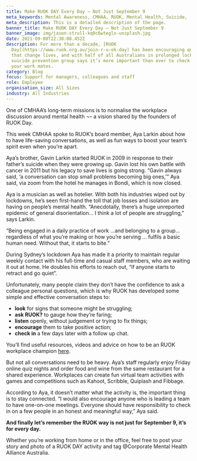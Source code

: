 ```yaml
---
title: Make RUOK DAY Every Day – Not Just September 9
meta_keywords: Mental Awareness, CMHAA, RUOK, Mental Health, Suicide,
meta_description: This is a detailed description of the page.
banner_title: Make RUOK DAY Every Day – Not Just September 9
banner_image: img/jason-strull-kq0c6wteglo-unsplash.jpg
date: 2021-09-08T22:38:08.452Z
description: For more than a decade, [RUOK
  Day](https://www.ruok.org.au/join-r-u-ok-day) has been encouraging questions
  that change lives, and with half of all Australians in prolonged lockdown, the
  suicide prevention group says it’s more important than ever to check in with
  your work mates.
category: Blog
focus: Support for managers, colleagues and staff
role: Employee
organisation_size: All Sizes
industry: All Industries
---
```

One of CMHAA’s long-term missions is to normalise the workplace discussion around mental health ¬– a vision shared by the founders of RUOK Day. 

This week CMHAA spoke to RUOK’s board member, Aya Larkin about how to have life-saving conversations, as well as fun ways to boost your team’s spirit even when you’re apart. 

Aya’s brother, Gavin Larkin started RUOK in 2009 in response to their father’s suicide when they were growing up. Gavin lost his own battle with cancer in 2011 but his legacy to save lives is going strong. 
“Gavin always said, ‘a conversation can stop small problems becoming big ones,’” Aya said, via zoom from the hotel he manages in Bondi, which is now closed.

Aya is a musician as well as hotelier. With both his industries wiped out by lockdowns, he’s seen first-hand the toll that job losses and isolation are having on people’s mental health. “Anecdotally, there’s a huge unreported epidemic of general disorientation… I think a lot of people are struggling,” says Larkin. 

“Being engaged in a daily practice of work …and belonging to a group... regardless of what you’re making or how you’re serving … fulfils a basic human need. Without that, it starts to bite.” 

During Sydney’s lockdown Aya has made it a priority to maintain regular weekly contact with his full-time and casual staff members, who are waiting it out at home. He doubles his efforts to reach out, “if anyone starts to retract and go quiet”. 

Unfortunately, many people claim they don’t have the confidence to ask a colleague personal questions, which is why RUOK has developed some simple and effective conversation steps to:

* **look** for signs that someone might be struggling;
* **ask RUOK?** to gauge how they’re faring; 
* **listen** openly, without judgement or trying to fix things; 
* **encourage** them to take positive action;
* **check in** a few days later with a follow up chat.

You’ll find useful resources, videos and advice on how to be an RUOK workplace champion [here](https://www.ruok.org.au/workplace-champions-resources). 

But not all conversations need to be heavy.  Aya’s staff regularly enjoy Friday online quiz nights and order food and wine from the same restaurant for a shared experience. Workplaces can create fun virtual team activities with games and competitions such as Kahoot, Scribble, Quiplash and Fibbage.

According to Aya, it doesn’t matter what the activity is, the important thing is to stay connected. “I would also encourage anyone who is leading a team to have one-on-one meetings. Everyone should have responsibility to check in on a few people in an honest and meaningful way,” Aya said. 

**And finally let’s remember the RUOK way is not just for September 9, it’s for every day.**

Whether you’re working from home or in the office, feel free to post your story and photo of a RUOK DAY activity and tag @Corporate Mental Health Alliance Australia.